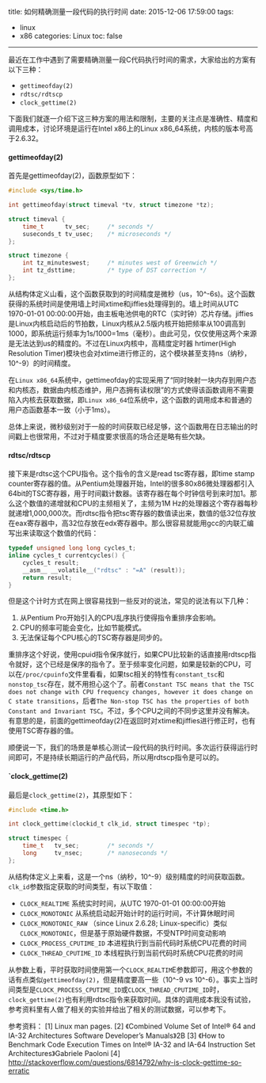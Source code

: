title: 如何精确测量一段代码的执行时间
date: 2015-12-06 17:59:00
tags:
- linux
- x86
categories: Linux
toc: false
---

最近在工作中遇到了需要精确测量一段C代码执行时间的需求，大家给出的方案有以下三种：

- `gettimeofday(2)`
- `rdtsc/rdtscp`
- `clock_gettime(2)`

下面我们就逐一介绍下这三种方案的用法和限制，主要的关注点是准确性、精度和调用成本，讨论环境是运行在Intel x86上的Linux x86_64系统，内核的版本号高于2.6.32。

<p></p>

#### gettimeofday(2)

首先是gettimeofday(2)，函数原型如下：

```c
#include <sys/time.h>

int gettimeofday(struct timeval *tv, struct timezone *tz);

struct timeval {
    time_t      tv_sec;     /* seconds */
    suseconds_t tv_usec;    /* microseconds */
};

struct timezone {
    int tz_minuteswest;     /* minutes west of Greenwich */
    int tz_dsttime;         /* type of DST correction */
};
```

<!-- more -->

从结构体定义山看，这个函数获取到的时间精度是微秒（us，10^-6s)。这个函数获得的系统时间是使用墙上时间xtime和jiffies处理得到的。墙上时间从UTC 1970-01-01 00:00:00开始，由主板电池供电的RTC（实时钟）芯片存储。jiffies是Linux内核启动后的节拍数，Linux内核从2.5版内核开始把频率从100调高到1000，即系统运行频率为1s/1000=1ms（毫秒）。由此可见，仅仅使用这两个来源是无法达到us的精度的。不过在Linux内核中，高精度定时器 hrtimer(High Resolution Timer)模块也会对xtime进行修正的，这个模块甚至支持ns（纳秒，10^-9）的时间精度。

在`Linux x86_64`系统中，gettimeofday的实现采用了“同时映射一块内存到用户态和内核态，数据由内核态维护，用户态拥有读权限”的方式使得该函数调用不需要陷入内核去获取数据，即`Linux x86_64`位系统中，这个函数的调用成本和普通的用户态函数基本一致（小于1ms）。

总体上来说，微秒级别对于一般的时间获取已经足够，这个函数用在日志输出的时间戳上也很常用，不过对于精度要求很高的场合还是略有些欠缺。

<p></p>

#### rdtsc/rdtscp

接下来是rdtsc这个CPU指令。这个指令的含义是read tsc寄存器，即time stamp counter寄存器的值。从Pentium处理器开始，Intel的很多80x86微处理器都引入64bit的TSC寄存器，用于时间戳计数器。该寄存器在每个时钟信号到来时加1。那么这个数值的递增就和CPU的主频相关了，主频为1M Hz的处理器这个寄存器每秒就递增1,000,000次。而rdtsc指令把tsc寄存器的数值读出来，数值的低32位存放在eax寄存器中，高32位存放在edx寄存器中。那么很容易就能用gcc的内联汇编写出来读取这个数值的代码：

```c
typedef unsigned long long cycles_t;
inline cycles_t currentcycles() {
    cycles_t result;
    __asm__ __volatile__("rdtsc" : "=A" (result));
    return result;
}
```

但是这个计时方式在网上很容易找到一些反对的说法，常见的说法有以下几种：

1. 从Pentium Pro开始引入的CPU乱序执行使得指令重排序会影响。
2. CPU的频率可能会变化，比如节能模式。
3. 无法保证每个CPU核心的TSC寄存器是同步的。

重排序这个好说，使用cpuid指令保序就行，如果CPU比较新的话直接用rdtscp指令就好，这个已经是保序的指令了。至于频率变化问题，如果是较新的CPU，可以在`/proc/cpuinfo`文件里看看，如果tsc相关的特性有`constant_tsc`和`nonstop_tsc`存在，就不用担心这个了。前者`Constant TSC means that the TSC does not change with CPU frequency changes, however it does change on C state transitions`，后者`The Non-stop TSC has the properties of both Constant and Invariant TSC`。不过，多个CPU之间的不同步这里并没有解决。有意思的是，前面的gettimeofday(2)在返回时对xtime和jiffies进行修正时，也有使用TSC寄存器的值。

顺便说一下，我们的场景是单核心测试一段代码的执行时间。多次运行获得运行时间即可，不是持续长期运行的产品代码，所以用rdtscp指令是可以的。

<p></p>

#### `clock_gettime(2)

最后是`clock_gettime(2)`，其原型如下：

```c
#include <time.h>

int clock_gettime(clockid_t clk_id, struct timespec *tp);

struct timespec {
    time_t   tv_sec;        /* seconds */
    long     tv_nsec;       /* nanoseconds */
};
```

从结构体定义上来看，这是一个ns（纳秒，10^-9）级别精度的时间获取函数。`clk_id`参数指定获取的时间类型，有以下取值：

- `CLOCK_REALTIME` 系统实时时间，从UTC 1970-01-01 00:00:00开始
- `CLOCK_MONOTONIC` 从系统启动起开始计时的运行时间，不计算休眠时间
- `CLOCK_MONOTONIC_RAW` （since Linux 2.6.28; Linux-specific）类似`CLOCK_MONOTONIC`，但是基于原始硬件数据，不受NTP时间变动影响
- `CLOCK_PROCESS_CPUTIME_ID` 本进程执行到当前代码时系统CPU花费的时间
- `CLOCK_THREAD_CPUTIME_ID` 本线程执行到当前代码时系统CPU花费的时间

从参数上看，平时获取时间使用第一个`CLOCK_REALTIM`E参数即可，用这个参数的话有点类似`gettimeofday(2)`，但是精度要高一些（10^-9 vs 10^-6）。事实上当时间类型是`CLOCK_PROCESS_CPUTIME_ID`或`CLOCK_THREAD_CPUTIME_ID`时，`clock_gettime(2)`也有利用rdtsc指令来获取时间。具体的调用成本我没有试验，参考资料里有人做了相关的实验并给出了相关的测试数据，可以参考下。

参考资料：
[1]  Linux man pages.
[2] 《Combined Volume Set of Intel® 64 and IA-32 Architectures Software Developer’s Manuals》2B
[3] 《How to Benchmark Code Execution Times on Intel® IA-32 and IA-64 Instruction Set Architectures》Gabriele Paoloni
[4]  http://stackoverflow.com/questions/6814792/why-is-clock-gettime-so-erratic
